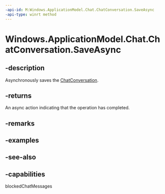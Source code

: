 ```yaml
---
-api-id: M:Windows.ApplicationModel.Chat.ChatConversation.SaveAsync
-api-type: winrt method
---
```


<!-- Method syntax
public Windows.Foundation.IAsyncAction SaveAsync()
-->

# Windows.ApplicationModel.Chat.ChatConversation.SaveAsync

## -description
Asynchronously saves the [ChatConversation](chatconversation.md).

## -returns
An async action indicating that the operation has completed.

## -remarks

## -examples

## -see-also


## -capabilities
blockedChatMessages